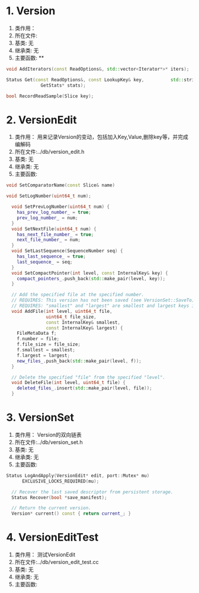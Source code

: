 # 1. Version
1. 类作用： 
2. 所在文件:
3. 基类: 无
4. 继承类: 无
5. 主要函数:
**
```cpp
void AddIterators(const ReadOptions&, std::vector<Iterator*>* iters);
```

```cpp
Status Get(const ReadOptions&, const LookupKey& key,          std::string* val,
             GetStats* stats);
```

```cpp
bool RecordReadSample(Slice key);
```

# 2. VersionEdit
1. 类作用： 用来记录Version的变动，包括加入Key,Value,删除key等，并完成编解码
2. 所在文件:../db/version_edit.h
3. 基类: 无
4. 继承类: 无
5. 主要函数:

```cpp
void SetComparatorName(const Slice& name)
```

```cpp
void SetLogNumber(uint64_t num);
```

```cpp
  void SetPrevLogNumber(uint64_t num) {
    has_prev_log_number_ = true;
    prev_log_number_ = num;
  }
  void SetNextFile(uint64_t num) {
    has_next_file_number_ = true;
    next_file_number_ = num;
  }
  void SetLastSequence(SequenceNumber seq) {
    has_last_sequence_ = true;
    last_sequence_ = seq;
  }
  void SetCompactPointer(int level, const InternalKey& key) {
    compact_pointers_.push_back(std::make_pair(level, key));
  }
```

```cpp
  // Add the specified file at the specified number.
  // REQUIRES: This version has not been saved (see VersionSet::SaveTo)
  // REQUIRES: "smallest" and "largest" are smallest and largest keys in file
  void AddFile(int level, uint64_t file,
               uint64_t file_size,
               const InternalKey& smallest,
               const InternalKey& largest) {
    FileMetaData f;
    f.number = file;
    f.file_size = file_size;
    f.smallest = smallest;
    f.largest = largest;
    new_files_.push_back(std::make_pair(level, f));
  }

  // Delete the specified "file" from the specified "level".
  void DeleteFile(int level, uint64_t file) {
    deleted_files_.insert(std::make_pair(level, file));
  }
```

# 3. VersionSet
1. 类作用： Version的双向链表
2. 所在文件:../db/version_set.h
3. 基类: 无
4. 继承类: 无
5. 主要函数:

```cpp
Status LogAndApply(VersionEdit* edit, port::Mutex* mu)
      EXCLUSIVE_LOCKS_REQUIRED(mu);

  // Recover the last saved descriptor from persistent storage.
  Status Recover(bool *save_manifest);

  // Return the current version.
  Version* current() const { return current_; }
```


# 4. VersionEditTest
1. 类作用： 测试VersionEdit
2. 所在文件:../db/version_edit_test.cc
3. 基类: 无
4. 继承类: 无
5. 主要函数: